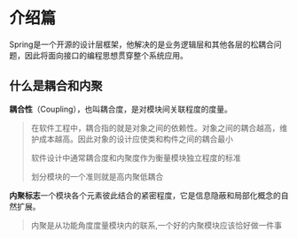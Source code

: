 # 介绍篇

Spring是一个开源的设计层框架，他解决的是业务逻辑层和其他各层的松耦合问题，因此将面向接口的编程思想贯穿整个系统应用。

## 什么是耦合和内聚

**耦合性**（Coupling），也叫耦合度，是对模块间关联程度的度量。

>  在软件工程中，耦合指的就是对象之间的依赖性。对象之间的耦合越高，维护成本越高。因此对象的设计应使类和构件之间的耦合最小
>
> 软件设计中通常耦合度和内聚度作为衡量模块独立程度的标准
>
> 划分模块的一个准则就是高内聚低耦合

**内聚标志**一个模块各个元素彼此结合的紧密程度，它是信息隐蔽和局部化概念的自然扩展。

>  内聚是从功能角度度量模块内的联系,一个好的内聚模块应该恰好做一件事
>
> 